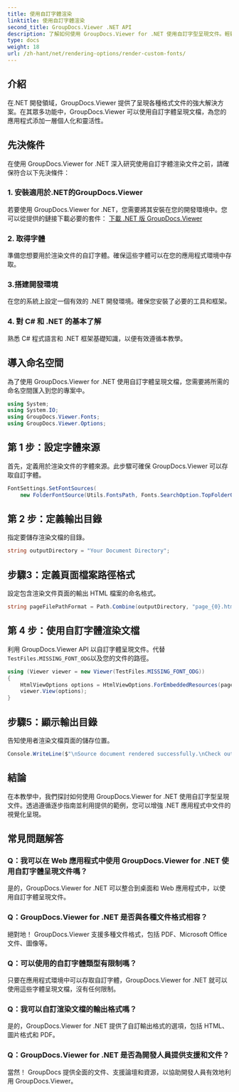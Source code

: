 ```yaml
---
title: 使用自訂字體渲染
linktitle: 使用自訂字體渲染
second_title: GroupDocs.Viewer .NET API
description: 了解如何使用 GroupDocs.Viewer for .NET 使用自訂字型呈現文件。輕鬆增強視覺演示。
type: docs
weight: 18
url: /zh-hant/net/rendering-options/render-custom-fonts/
---
```

## 介紹
在.NET 開發領域，GroupDocs.Viewer 提供了呈現各種格式文件的強大解決方案。在其眾多功能中，GroupDocs.Viewer 可以使用自訂字體呈現文檔，為您的應用程式添加一層個人化和靈活性。
## 先決條件
在使用 GroupDocs.Viewer for .NET 深入研究使用自訂字體渲染文件之前，請確保符合以下先決條件：
### 1. 安裝適用於.NET的GroupDocs.Viewer
若要使用 GroupDocs.Viewer for .NET，您需要將其安裝在您的開發環境中。您可以從提供的鏈接下載必要的套件：
[下載 .NET 版 GroupDocs.Viewer](https://releases.groupdocs.com/viewer/net/)
### 2. 取得字體
準備您想要用於渲染文件的自訂字體。確保這些字體可以在您的應用程式環境中存取。
### 3.搭建開發環境
在您的系統上設定一個有效的 .NET 開發環境。確保您安裝了必要的工具和框架。
### 4. 對 C# 和 .NET 的基本了解
熟悉 C# 程式語言和 .NET 框架基礎知識，以便有效遵循本教學。

## 導入命名空間
為了使用 GroupDocs.Viewer for .NET 使用自訂字體呈現文檔，您需要將所需的命名空間匯入到您的專案中。

```csharp
using System;
using System.IO;
using GroupDocs.Viewer.Fonts;
using GroupDocs.Viewer.Options;
```

## 第 1 步：設定字體來源
首先，定義用於渲染文件的字體來源。此步驟可確保 GroupDocs.Viewer 可以存取自訂字體。
```csharp
FontSettings.SetFontSources(
    new FolderFontSource(Utils.FontsPath, Fonts.SearchOption.TopFolderOnly));
```
## 第 2 步：定義輸出目錄
指定要儲存渲染文檔的目錄。
```csharp
string outputDirectory = "Your Document Directory";
```
## 步驟3：定義頁面檔案路徑格式
設定包含渲染文件頁面的輸出 HTML 檔案的命名格式。
```csharp
string pageFilePathFormat = Path.Combine(outputDirectory, "page_{0}.html");
```
## 第 4 步：使用自訂字體渲染文檔
利用 GroupDocs.Viewer API 以自訂字體呈現文件。代替`TestFiles.MISSING_FONT_ODG`以及您的文件的路徑。
```csharp
using (Viewer viewer = new Viewer(TestFiles.MISSING_FONT_ODG))
{
    HtmlViewOptions options = HtmlViewOptions.ForEmbeddedResources(pageFilePathFormat);
    viewer.View(options);
}
```
## 步驟5：顯示輸出目錄
告知使用者渲染文檔頁面的儲存位置。
```csharp
Console.WriteLine($"\nSource document rendered successfully.\nCheck output in {outputDirectory}.");
```

## 結論
在本教學中，我們探討如何使用 GroupDocs.Viewer for .NET 使用自訂字型呈現文件。透過遵循逐步指南並利用提供的範例，您可以增強 .NET 應用程式中文件的視覺化呈現。
## 常見問題解答
### Q：我可以在 Web 應用程式中使用 GroupDocs.Viewer for .NET 使用自訂字體呈現文件嗎？
是的，GroupDocs.Viewer for .NET 可以整合到桌面和 Web 應用程式中，以使用自訂字體呈現文件。
### Q：GroupDocs.Viewer for .NET 是否與各種文件格式相容？
絕對地！ GroupDocs.Viewer 支援多種文件格式，包括 PDF、Microsoft Office 文件、圖像等。
### Q：可以使用的自訂字體類型有限制嗎？
只要在應用程式環境中可以存取自訂字體，GroupDocs.Viewer for .NET 就可以使用這些字體呈現文檔，沒有任何限制。
### Q：我可以自訂渲染文檔的輸出格式嗎？
是的，GroupDocs.Viewer for .NET 提供了自訂輸出格式的選項，包括 HTML、圖片格式和 PDF。
### Q：GroupDocs.Viewer for .NET 是否為開發人員提供支援和文件？
當然！ GroupDocs 提供全面的文件、支援論壇和資源，以協助開發人員有效地利用 GroupDocs.Viewer。